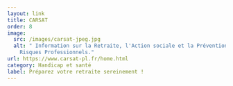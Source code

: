 ```yaml
---
layout: link
title: CARSAT
order: 8
image:
  src: /images/carsat-jpeg.jpg
  alt: " Information sur la Retraite, l'Action sociale et la Prévention des
    Risques Professionnels."
url: https://www.carsat-pl.fr/home.html
category: Handicap et santé
label: Préparez votre retraite sereinement !
---
```

